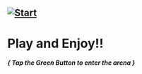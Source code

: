 [![Start](https://img.icons8.com/?size=100&id=uooD0BINPxNE&format=png&color=000000)](https://infenoid.github.io/2048/main.html)
--------------------------------------------------------------------
# Play and Enjoy!!

***{ Tap the Green Button to enter the arena }***
